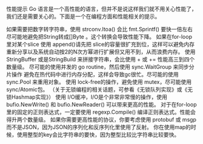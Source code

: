 性能提示
Go 语言是一个高性能的语言，但并不是说这样我们就不用关心性能了，我们还是需要关心的。下面是一个在编程方面和性能相关的提示。

如果需要把数字转字符串，使用 strconv.Itoa() 会比 fmt.Sprintf() 要快一倍左右
尽可能地避免把String转成[]Byte 。这个转换会导致性能下降。
如果在for-loop里对某个slice 使用 append()请先把 slice的容量很扩充到位，这样可以避免内存重新分享以及系统自动按2的N次方幂进行扩展但又用不到，从而浪费内存。
使用StringBuffer 或是StringBuild 来拼接字符串，会比使用 + 或 += 性能高三到四个数量级。
尽可能的使用并发的 go routine，然后使用 sync.WaitGroup 来同步分片操作
避免在热代码中进行内存分配，这样会导致gc很忙。尽可能的使用 sync.Pool 来重用对象。
使用 lock-free的操作，避免使用 mutex，尽可能使用 sync/Atomic包。 （关于无锁编程的相关话题，可参看《无锁队列实现》或《无锁Hashmap实现》）
使用 I/O缓冲，I/O是个非常非常慢的操作，使用 bufio.NewWrite() 和 bufio.NewReader() 可以带来更高的性能。
对于在for-loop里的固定的正则表达式，一定要使用 regexp.Compile() 编译正则表达式。性能会得升两个数量级。
如果你需要更高性能的协议，你要考虑使用 protobuf 或 msgp 而不是JSON，因为JSON的序列化和反序列化里使用了反射。
你在使用map的时候，使用整型的key会比字符串的要快，因为整型比较比字符串比较要快。